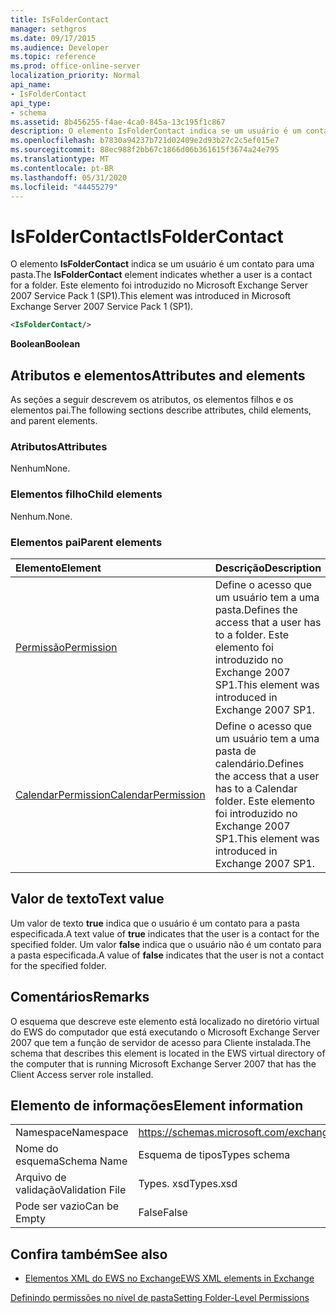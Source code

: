 ```yaml
---
title: IsFolderContact
manager: sethgros
ms.date: 09/17/2015
ms.audience: Developer
ms.topic: reference
ms.prod: office-online-server
localization_priority: Normal
api_name:
- IsFolderContact
api_type:
- schema
ms.assetid: 8b456255-f4ae-4ca0-845a-13c195f1c867
description: O elemento IsFolderContact indica se um usuário é um contato para uma pasta. Este elemento foi introduzido no Microsoft Exchange Server 2007 Service Pack 1 (SP1).
ms.openlocfilehash: b7830a94237b721d02409e2d93b27c2c5ef015e7
ms.sourcegitcommit: 88ec988f2bb67c1866d06b361615f3674a24e795
ms.translationtype: MT
ms.contentlocale: pt-BR
ms.lasthandoff: 05/31/2020
ms.locfileid: "44455279"
---
```

# <a name="isfoldercontact"></a><span data-ttu-id="482a3-104">IsFolderContact</span><span class="sxs-lookup"><span data-stu-id="482a3-104">IsFolderContact</span></span>

<span data-ttu-id="482a3-105">O elemento **IsFolderContact** indica se um usuário é um contato para uma pasta.</span><span class="sxs-lookup"><span data-stu-id="482a3-105">The **IsFolderContact** element indicates whether a user is a contact for a folder.</span></span> <span data-ttu-id="482a3-106">Este elemento foi introduzido no Microsoft Exchange Server 2007 Service Pack 1 (SP1).</span><span class="sxs-lookup"><span data-stu-id="482a3-106">This element was introduced in Microsoft Exchange Server 2007 Service Pack 1 (SP1).</span></span> 
  
```xml
<IsFolderContact/>
```

 <span data-ttu-id="482a3-107">**Boolean**</span><span class="sxs-lookup"><span data-stu-id="482a3-107">**Boolean**</span></span>
## <a name="attributes-and-elements"></a><span data-ttu-id="482a3-108">Atributos e elementos</span><span class="sxs-lookup"><span data-stu-id="482a3-108">Attributes and elements</span></span>

<span data-ttu-id="482a3-109">As seções a seguir descrevem os atributos, os elementos filhos e os elementos pai.</span><span class="sxs-lookup"><span data-stu-id="482a3-109">The following sections describe attributes, child elements, and parent elements.</span></span>
  
### <a name="attributes"></a><span data-ttu-id="482a3-110">Atributos</span><span class="sxs-lookup"><span data-stu-id="482a3-110">Attributes</span></span>

<span data-ttu-id="482a3-111">Nenhum</span><span class="sxs-lookup"><span data-stu-id="482a3-111">None.</span></span>
  
### <a name="child-elements"></a><span data-ttu-id="482a3-112">Elementos filho</span><span class="sxs-lookup"><span data-stu-id="482a3-112">Child elements</span></span>

<span data-ttu-id="482a3-113">Nenhum.</span><span class="sxs-lookup"><span data-stu-id="482a3-113">None.</span></span>
  
### <a name="parent-elements"></a><span data-ttu-id="482a3-114">Elementos pai</span><span class="sxs-lookup"><span data-stu-id="482a3-114">Parent elements</span></span>

|<span data-ttu-id="482a3-115">**Elemento**</span><span class="sxs-lookup"><span data-stu-id="482a3-115">**Element**</span></span>|<span data-ttu-id="482a3-116">**Descrição**</span><span class="sxs-lookup"><span data-stu-id="482a3-116">**Description**</span></span>|
|:-----|:-----|
|[<span data-ttu-id="482a3-117">Permissão</span><span class="sxs-lookup"><span data-stu-id="482a3-117">Permission</span></span>](permission.md) <br/> |<span data-ttu-id="482a3-118">Define o acesso que um usuário tem a uma pasta.</span><span class="sxs-lookup"><span data-stu-id="482a3-118">Defines the access that a user has to a folder.</span></span> <span data-ttu-id="482a3-119">Este elemento foi introduzido no Exchange 2007 SP1.</span><span class="sxs-lookup"><span data-stu-id="482a3-119">This element was introduced in Exchange 2007 SP1.</span></span>  <br/> |
|[<span data-ttu-id="482a3-120">CalendarPermission</span><span class="sxs-lookup"><span data-stu-id="482a3-120">CalendarPermission</span></span>](calendarpermission.md) <br/> |<span data-ttu-id="482a3-121">Define o acesso que um usuário tem a uma pasta de calendário.</span><span class="sxs-lookup"><span data-stu-id="482a3-121">Defines the access that a user has to a Calendar folder.</span></span> <span data-ttu-id="482a3-122">Este elemento foi introduzido no Exchange 2007 SP1.</span><span class="sxs-lookup"><span data-stu-id="482a3-122">This element was introduced in Exchange 2007 SP1.</span></span>  <br/> |
   
## <a name="text-value"></a><span data-ttu-id="482a3-123">Valor de texto</span><span class="sxs-lookup"><span data-stu-id="482a3-123">Text value</span></span>

<span data-ttu-id="482a3-124">Um valor de texto **true** indica que o usuário é um contato para a pasta especificada.</span><span class="sxs-lookup"><span data-stu-id="482a3-124">A text value of **true** indicates that the user is a contact for the specified folder.</span></span> <span data-ttu-id="482a3-125">Um valor **false** indica que o usuário não é um contato para a pasta especificada.</span><span class="sxs-lookup"><span data-stu-id="482a3-125">A value of **false** indicates that the user is not a contact for the specified folder.</span></span> 
  
## <a name="remarks"></a><span data-ttu-id="482a3-126">Comentários</span><span class="sxs-lookup"><span data-stu-id="482a3-126">Remarks</span></span>

<span data-ttu-id="482a3-127">O esquema que descreve este elemento está localizado no diretório virtual do EWS do computador que está executando o Microsoft Exchange Server 2007 que tem a função de servidor de acesso para Cliente instalada.</span><span class="sxs-lookup"><span data-stu-id="482a3-127">The schema that describes this element is located in the EWS virtual directory of the computer that is running Microsoft Exchange Server 2007 that has the Client Access server role installed.</span></span>
  
## <a name="element-information"></a><span data-ttu-id="482a3-128">Elemento de informações</span><span class="sxs-lookup"><span data-stu-id="482a3-128">Element information</span></span>

|||
|:-----|:-----|
|<span data-ttu-id="482a3-129">Namespace</span><span class="sxs-lookup"><span data-stu-id="482a3-129">Namespace</span></span>  <br/> |https://schemas.microsoft.com/exchange/services/2006/types  <br/> |
|<span data-ttu-id="482a3-130">Nome do esquema</span><span class="sxs-lookup"><span data-stu-id="482a3-130">Schema Name</span></span>  <br/> |<span data-ttu-id="482a3-131">Esquema de tipos</span><span class="sxs-lookup"><span data-stu-id="482a3-131">Types schema</span></span>  <br/> |
|<span data-ttu-id="482a3-132">Arquivo de validação</span><span class="sxs-lookup"><span data-stu-id="482a3-132">Validation File</span></span>  <br/> |<span data-ttu-id="482a3-133">Types. xsd</span><span class="sxs-lookup"><span data-stu-id="482a3-133">Types.xsd</span></span>  <br/> |
|<span data-ttu-id="482a3-134">Pode ser vazio</span><span class="sxs-lookup"><span data-stu-id="482a3-134">Can be Empty</span></span>  <br/> |<span data-ttu-id="482a3-135">False</span><span class="sxs-lookup"><span data-stu-id="482a3-135">False</span></span>  <br/> |
   
## <a name="see-also"></a><span data-ttu-id="482a3-136">Confira também</span><span class="sxs-lookup"><span data-stu-id="482a3-136">See also</span></span>



- [<span data-ttu-id="482a3-137">Elementos XML do EWS no Exchange</span><span class="sxs-lookup"><span data-stu-id="482a3-137">EWS XML elements in Exchange</span></span>](ews-xml-elements-in-exchange.md)


[<span data-ttu-id="482a3-138">Definindo permissões no nível de pasta</span><span class="sxs-lookup"><span data-stu-id="482a3-138">Setting Folder-Level Permissions</span></span>](https://msdn.microsoft.com/library/c7530e86-5112-401c-b10a-9c054ae59f07%28Office.15%29.aspx)

